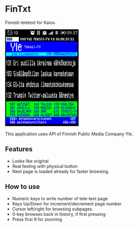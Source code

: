 # FinTxt
Finnish teletext for Kaios. 

![screenshot](/doc/screenshot.png)

This application uses API of Finnish Public Media Company Yle.

## Features
- Looks like original
- Real feeling with physical button
- Next page is loaded already for faster browsing.

## How to use

- Numeric keys to write number of tele-text page
- Keys Up/Down for increment/decrement page number
- Cursor left/right for browsing subpages.
- 0-key browses back in history, if first pressing
- Press first 9 for zooming
